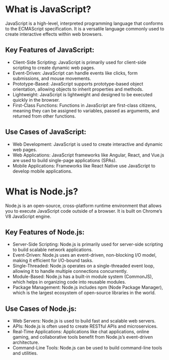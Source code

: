 # What is JavaScript?
JavaScript is a high-level, interpreted programming language that conforms to the ECMAScript specification. 
It is a versatile language commonly used to create interactive effects within web browsers.

## Key Features of JavaScript:
* Client-Side Scripting: JavaScript is primarily used for client-side scripting to create dynamic web pages.
* Event-Driven: JavaScript can handle events like clicks, form submissions, and mouse movements.
* Prototype-Based: JavaScript supports prototype-based object orientation, allowing objects to inherit properties and methods.
* Lightweight: JavaScript is lightweight and designed to be executed quickly in the browser.
* First-Class Functions: Functions in JavaScript are first-class citizens, meaning they can be assigned to variables, passed as arguments, and returned from other functions.

## Use Cases of JavaScript:
* Web Development: JavaScript is used to create interactive and dynamic web pages.
* Web Applications: JavaScript frameworks like Angular, React, and Vue.js are used to build single-page applications (SPAs).
* Mobile Applications: Frameworks like React Native use JavaScript to develop mobile applications.

# What is Node.js?
Node.js is an open-source, cross-platform runtime environment that allows you to execute JavaScript code outside of a browser. It is built on Chrome’s V8 JavaScript engine.

## Key Features of Node.js:
* Server-Side Scripting: Node.js is primarily used for server-side scripting to build scalable network applications.
* Event-Driven: Node.js uses an event-driven, non-blocking I/O model, making it efficient for I/O-bound tasks.
* Single-Threaded: Node.js operates on a single-threaded event loop, allowing it to handle multiple connections concurrently.
* Module-Based: Node.js has a built-in module system (CommonJS), which helps in organizing code into reusable modules.
* Package Management: Node.js includes npm (Node Package Manager), which is the largest ecosystem of open-source libraries in the world.

## Use Cases of Node.js:
* Web Servers: Node.js is used to build fast and scalable web servers.
* APIs: Node.js is often used to create RESTful APIs and microservices.
* Real-Time Applications: Applications like chat applications, online gaming, and collaborative tools benefit from Node.js’s event-driven architecture.
* Command-Line Tools: Node.js can be used to build command-line tools and utilities.